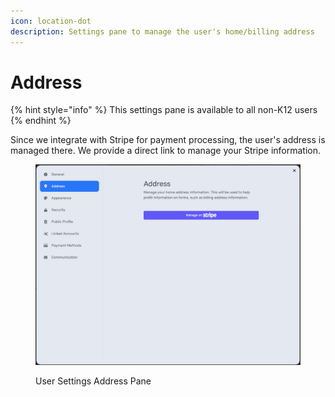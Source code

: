 ```yaml
---
icon: location-dot
description: Settings pane to manage the user's home/billing address
---
```


# Address

{% hint style="info" %}
This settings pane is available to all non-K12 users
{% endhint %}

Since we integrate with Stripe for payment processing, the user's address is managed there. We provide a direct link to manage your Stripe information.

<figure><img src="../../.gitbook/assets/image (1) (1) (1).png" alt=""><figcaption><p>User Settings Address Pane</p></figcaption></figure>
